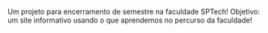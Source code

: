 Um projeto para encerramento de semestre na faculdade SPTech!
Objetivo: um site informativo usando o que aprendemos no percurso da faculdade!